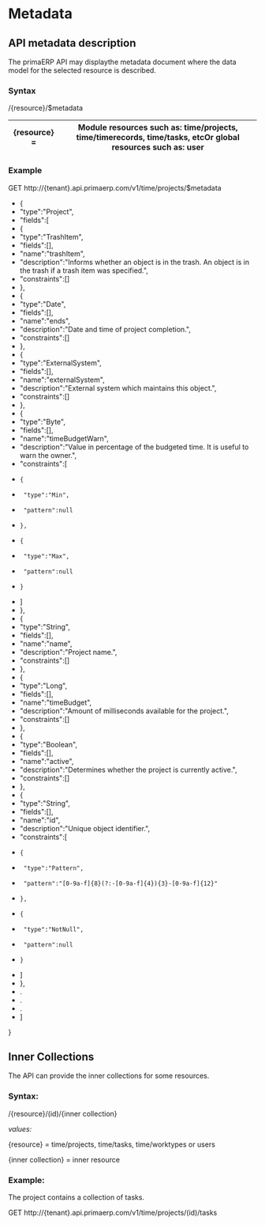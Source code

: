 Metadata
==

## API metadata description

The primaERP API may displaythe metadata document where the data model for the selected resource is described.

### Syntax

/{resource}/$metadata

| {resource} = | Module resources such as: time/projects, time/timerecords, time/tasks, etcOr global resources such as: user |
| --- | --- |

### Example

GET http://{tenant}.api.primaerp.com/v1/time/projects/$metadata

- {
-  "type":"Project",
-  "fields":[
-   {
-    "type":"TrashItem",
-    "fields":[],
-    "name":"trashItem",
-    "description":"Informs whether an object is in the trash. An object is in the trash if a trash item was specified.",
-    "constraints":[]
-   },
-   {
-    "type":"Date",
-    "fields":[],
-    "name":"ends",
-    "description":"Date and time of project completion.",
-    "constraints":[]
-   },
-   {
-    "type":"ExternalSystem",
-    "fields":[],
-    "name":"externalSystem",
-    "description":"External system which maintains this object.",
-    "constraints":[]
-   },
-   {
-    "type":"Byte",
-    "fields":[],
-    "name":"timeBudgetWarn",
-    "description":"Value in percentage of the budgeted time. It is useful to warn the owner.",
-    "constraints":[
-     {
-      "type":"Min",
-      "pattern":null
-     },
-     {
-      "type":"Max",
-      "pattern":null
-     }
-    ]
-   },
-   {
-    "type":"String",
-    "fields":[],
-    "name":"name",
-    "description":"Project name.",
-    "constraints":[]
-   },
-   {
-    "type":"Long",
-    "fields":[],
-    "name":"timeBudget",
-    "description":"Amount of milliseconds available for the project.",
-    "constraints":[]
-   },
-   {
-    "type":"Boolean",
-    "fields":[],
-    "name":"active",
-    "description":"Determines whether the project is currently active.",
-    "constraints":[]
-   },
-   {
-    "type":"String",
-    "fields":[],
-    "name":"id",
-    "description":"Unique object identifier.",
-    "constraints":[
-     {
-      "type":"Pattern",
-      "pattern":"[0-9a-f]{8}(?:-[0-9a-f]{4}){3}-[0-9a-f]{12}"
-     },
-     {
-      "type":"NotNull",
-      "pattern":null
-     }
-    ]
-   },
-   .
-   .
-   .
-  ]

}

## Inner Collections

The API can provide the inner collections for some resources.

### Syntax:

/{resource}/(id)/{inner collection}

_values:_

{resource} = time/projects, time/tasks, time/worktypes or users

{inner collection} = inner resource

### Example:

The project contains a collection of tasks.

GET http://{tenant}.api.primaerp.com/v1/time/projects/(id)/tasks

